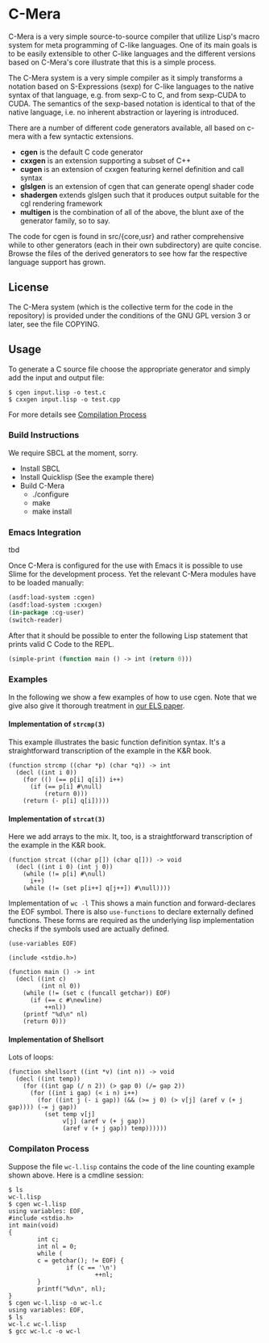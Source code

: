# C-Mera
C-Mera is a very simple source-to-source compiler
that utilize Lisp's macro system for meta programming of C-like languages.
One of its main goals is to be easily extensible to other C-like languages
and the different versions based on C-Mera's core illustrate that this is a simple process.

The C-Mera system is a very simple compiler as it simply
transforms a notation based on S-Expressions (sexp)
for C-like languages to the native syntax of that language,
e.g. from sexp-C to C, and from sexp-CUDA to CUDA. The
semantics of the sexp-based notation is identical to that of
the native language, i.e. no inherent abstraction or layering
is introduced.

There are a number of different code generators available, all based on c-mera with a few syntactic extensions.

- **cgen** is the default C code generator
- **cxxgen** is an extension supporting a subset of C++
- **cugen** is an extension of cxxgen featuring kernel definition and call syntax
- **glslgen** is an extension of cgen that can generate opengl shader code
- **shadergen** extends glslgen such that it produces output suitable for the cgl rendering framework
- **multigen** is the combination of all of the above, the blunt axe of the generator family, so to say.

The code for cgen is found in src/{core,usr} and rather comprehensive while to
other generators (each in their own subdirectory) are quite concise. Browse the
files of the derived generators to see how far the respective language support
has grown.

## License
The C-Mera system (which is the collective term for the code in the repository)
is provided under the conditions of the GNU GPL version 3 or later, see the file COPYING.

## Usage

To generate a C source file choose the appropriate generator and simply add the input 
and output file:

    $ cgen input.lisp -o test.c
    $ cxxgen input.lisp -o test.cpp

For more details see [Compilation Process](#compilation)

### Build Instructions

We require SBCL at the moment, sorry.

- Install SBCL
- Install Quicklisp (See the example there)
- Build C-Mera
	- ./configure
	- make
	- make install


### Emacs Integration
tbd

Once C-Mera is configured for the use with Emacs it is possible to use Slime for the development process. Yet the relevant C-Mera modules have to be loaded manually:

``` lisp
(asdf:load-system :cgen)
(asdf:load-system :cxxgen)
(in-package :cg-user)
(switch-reader)
```

After that it should be possible to enter the following Lisp statement that prints valid C Code to the REPL.
``` lisp
(simple-print (function main () -> int (return 0)))
```


### Examples
In the following we show a few examples of how to use cgen.
Note that we give also give it thorough treatment in [our ELS paper](http://lgdv.cs.fau.de/publications/publication/Pub.2014.tech.IMMD.IMMD9.defmac/).

#### Implementation of `strcmp(3)`
This example illustrates the basic function definition syntax.  It's a
straightforward transcription of the example in the K&R book.
    
	(function strcmp ((char *p) (char *q)) -> int
      (decl ((int i 0))
        (for (() (== p[i] q[i]) i++)
          (if (== p[i] #\null)
              (return 0)))
        (return (- p[i] q[i]))))

#### Implementation of `strcat(3)`
Here we add arrays to the mix.
It, too, is a straightforward transcription of the example in the K&R book.

    (function strcat ((char p[]) (char q[])) -> void
      (decl ((int i 0) (int j 0))
        (while (!= p[i] #\null)
          i++)
        (while (!= (set p[i++] q[j++]) #\null))))

Implementation of `wc -l`
This shows a main function and forward-declares the EOF symbol.
There is also `use-functions` to declare externally defined functions.
These forms are required as the underlying lisp implementation checks if the symbols used are actually defined.

    (use-variables EOF)
    
    (include <stdio.h>)
    
    (function main () -> int
      (decl ((int c)
             (int nl 0))
        (while (!= (set c (funcall getchar)) EOF)
          (if (== c #\newline)
              ++nl))
        (printf "%d\n" nl)
        (return 0)))

#### Implementation of Shellsort
Lots of loops:

    (function shellsort ((int *v) (int n)) -> void
      (decl ((int temp))
        (for ((int gap (/ n 2)) (> gap 0) (/= gap 2))
          (for ((int i gap) (< i n) i++)
            (for ((int j (- i gap)) (&& (>= j 0) (> v[j] (aref v (+ j gap)))) (-= j gap))
              (set temp v[j]
                   v[j] (aref v (+ j gap))
                   (aref v (+ j gap)) temp))))))

### Compilaton Process<a name="compilation">
Suppose the file `wc-l.lisp` contains the code of the line counting example shown above.
Here is a cmdline session:

    $ ls
    wc-l.lisp
    $ cgen wc-l.lisp
    using variables: EOF, 
    #include <stdio.h>
    int main(void)
    {
            int c;
            int nl = 0;
            while (
            c = getchar(); != EOF) {
                    if (c == '\n') 
                            ++nl;
            }
            printf("%d\n", nl);
    }
    $ cgen wc-l.lisp -o wc-l.c
    using variables: EOF, 
    $ ls
    wc-l.c wc-l.lisp
    $ gcc wc-l.c -o wc-l

		

